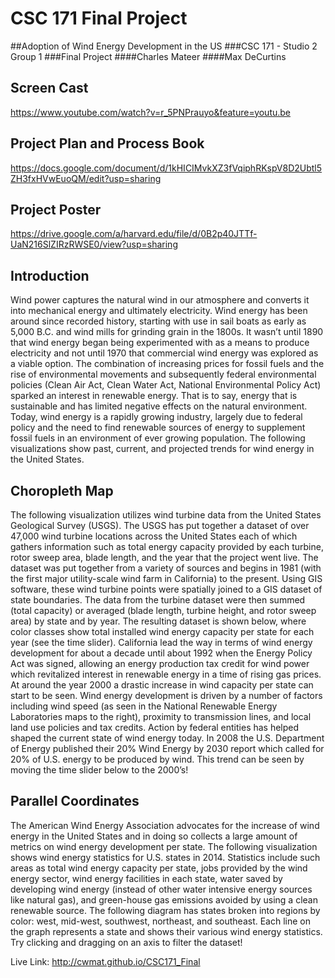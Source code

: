# CSC 171 Final Project

##Adoption of Wind Energy Development in the US
###CSC 171 - Studio 2 Group 1
###Final Project
####Charles Mateer
####Max DeCurtins

## Screen Cast
https://www.youtube.com/watch?v=r_5PNPrauyo&feature=youtu.be

## Project Plan and Process Book
https://docs.google.com/document/d/1kHICIMvkXZ3fVqiphRKspV8D2Ubtl5ZH3fxHVwEuoQM/edit?usp=sharing

## Project Poster
https://drive.google.com/a/harvard.edu/file/d/0B2p40JTTf-UaN216SlZIRzRWSE0/view?usp=sharing

## Introduction
Wind power captures the natural wind in our atmosphere and converts it into mechanical energy and ultimately electricity. Wind energy has been around since recorded history, starting with use in sail boats as early as 5,000 B.C. and wind mills for grinding grain in the 1800s.  It wasn’t until 1890 that wind energy began being experimented with as a means to produce electricity and not until 1970 that commercial wind energy was explored as a viable option.   The combination of increasing prices for fossil fuels and  the rise of environmental movements and subsequently federal environmental policies (Clean Air Act, Clean Water Act, National Environmental Policy Act) sparked an interest in renewable energy.  That is to say, energy that is sustainable and has limited negative effects on the natural environment.  Today, wind energy is a rapidly growing industry, largely due to federal policy and the need to find renewable sources of energy to supplement fossil fuels in an environment of ever growing population.  The following visualizations show past, current, and projected trends for wind energy in the United States.

## Choropleth Map
The following visualization utilizes wind turbine data from the United States Geological Survey (USGS).  The USGS has put together a dataset of over 47,000 wind turbine locations across the United States each of which gathers information such as total energy capacity provided by each turbine, rotor sweep area, blade length, and the year that the project went live.  The dataset was put together from a variety of sources and begins in 1981 (with the first major utility-scale wind farm in California) to the present.  Using GIS software, these wind turbine points were spatially joined to a GIS dataset of state boundaries.  The data from the turbine dataset were then summed (total capacity) or averaged (blade length, turbine height, and rotor sweep area) by state and by year.  The resulting dataset is shown below, where color classes show total installed wind energy capacity per state for each year (see the time slider).  California lead the way in terms of wind energy development for about a decade until about 1992 when the Energy Policy Act was signed, allowing an energy production tax credit for wind power which revitalized interest in renewable energy in a time of rising gas prices.  At around the year 2000 a drastic increase in wind capacity per state can start to be seen.  Wind energy development is driven by a number of factors including wind speed (as seen in the National Renewable Energy Laboratories maps to the right), proximity to transmission lines, and local land use policies and tax credits.  Action by federal entities has helped shaped the current state of wind energy today.  In 2008 the U.S. Department of Energy published their 20% Wind Energy by 2030 report which called for 20% of U.S. energy to be produced by wind.  This trend can be seen by moving the time slider below to the 2000’s!

## Parallel Coordinates
The American Wind Energy Association advocates for the increase of wind energy in the United States and in doing so collects a large amount of metrics on wind energy development per state.  The following visualization shows wind energy statistics for U.S. states in 2014.  Statistics include such areas as total wind energy capacity per state, jobs provided by the wind energy sector, wind energy facilities in each state, water saved by developing wind energy (instead of other water intensive energy sources like natural gas), and green-house gas emissions avoided by using a clean renewable source.  The following diagram has states broken into regions by color: west, mid-west, southwest, northeast, and southeast.  Each line on the graph represents a state and shows their various wind energy statistics.  Try clicking and dragging on an axis to filter the dataset!

Live Link:
http://cwmat.github.io/CSC171_Final
